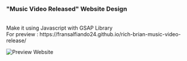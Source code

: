 <h3>"Music Video Released" Website Design</h3> <br>
Make it using Javascript with GSAP Library <br>
For preview : https://fransalfiando24.github.io/rich-brian-music-video-release/ <br>


![Preview Website](https://user-images.githubusercontent.com/80236079/162561026-a0507fa7-3369-4ce7-90e4-e639a49339fe.JPG)
